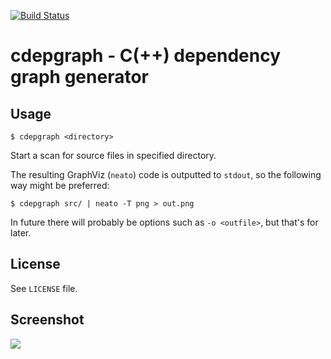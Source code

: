 [![Build Status](https://travis-ci.org/spoorcc/cdepgraph.svg?branch=master)](https://travis-ci.org/spoorcc/cdepgraph)

# cdepgraph - C(++) dependency graph generator

## Usage

    $ cdepgraph <directory>

Start a scan for source files in specified directory.

The resulting GraphViz (`neato`) code is outputted to `stdout`, so the following way might be preferred:

    $ cdepgraph src/ | neato -T png > out.png

In future there will probably be options such as `-o <outfile>`, but that's for later.

## License
See `LICENSE` file.

## Screenshot

<img src="http://i.imgur.com/kEZ5lke.png">

